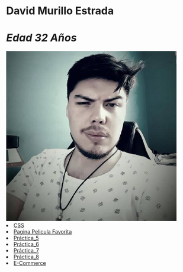 # David Murillo Estrada 
# _Edad_ _32 Años_

 <!DOCTYPE html>
<html lang="en">
<head>
    <meta charset="UTF-8">
    <meta name="viewport" content="width=device-width, initial-scale=1.0">
</head>
<body>
    <img src="Mi foto.jpg" alt="Mi Foto">
    <li><a href="https://cssreference.io/">CSS</a></li>
    <li><a href="http://127.0.0.1:3000/docs/practica_4/pag.index.html">Pagina Pelicula Favorita</a></li>
    <li><a href="http://127.0.0.1:3000/docs/practica-5/index.html">Práctica_5</a></li>
    <li><a href="http://127.0.0.1:3000/docs/practica-6/index.html">Práctica_6</a></li>
    <li><a href="http://127.0.0.1:3002/docs/practica-7/index.html?name=&email=&password=&confirm-password=">Práctica_7</a></li>
    <li><a href="http://127.0.0.1:3000/docs/practica-8/index.html">Práctica_8</a></li>
    <li><a href="http://127.0.0.1:3000/e-Commerce/Pagina_Inicio/Pagina_Inicio.html">E-Commerce</a></li>
    
</body>
</html>